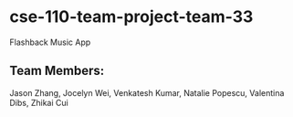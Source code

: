 # cse-110-team-project-team-33
Flashback Music App

## Team Members:
Jason Zhang, Jocelyn Wei, Venkatesh Kumar, Natalie Popescu, Valentina Dibs, Zhikai Cui
